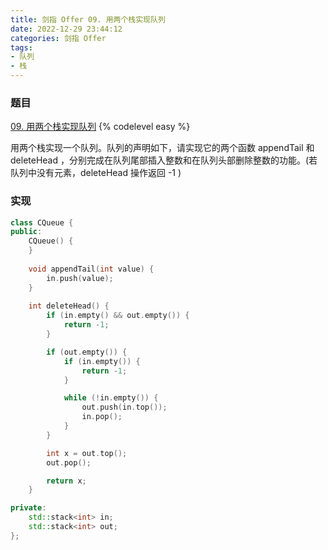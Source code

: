 ```yaml
---
title: 剑指 Offer 09. 用两个栈实现队列
date: 2022-12-29 23:44:12
categories: 剑指 Offer
tags:
- 队列
- 栈
---
```


### 题目
[09. 用两个栈实现队列](https://leetcode.cn/problems/yong-liang-ge-zhan-shi-xian-dui-lie-lcof/)
{% codelevel easy %}

用两个栈实现一个队列。队列的声明如下，请实现它的两个函数 appendTail 和 deleteHead ，分别完成在队列尾部插入整数和在队列头部删除整数的功能。(若队列中没有元素，deleteHead 操作返回 -1 )
<!-- more -->

### 实现
``` cpp
class CQueue {
public:
    CQueue() {
    }
    
    void appendTail(int value) {
        in.push(value);
    }
    
    int deleteHead() {
        if (in.empty() && out.empty()) {
            return -1;
        }

        if (out.empty()) {
            if (in.empty()) {
                return -1;
            }

            while (!in.empty()) {
                out.push(in.top());
                in.pop();
            }
        }

        int x = out.top();
        out.pop();

        return x;
    }

private:
    std::stack<int> in;
    std::stack<int> out;
};
```
